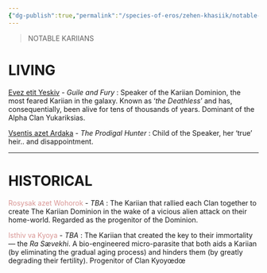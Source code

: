 ```yaml
---
{"dg-publish":true,"permalink":"/species-of-eros/zehen-khasiik/notable-figures/"}
---
```


> NOTABLE KARIIANS

# LIVING

[Evez etit Yeskiv](obsidian://open?vault=EROS%20GALAXY&file=CHARACTERS%2FYESKIV%20THE%20DEATHLESS) - *Guile and Fury* : Speaker of the Kariian Dominion, the most feared Kariian in the galaxy. Known as ‘*the Deathless*’ and has, consequentially, been alive for tens of thousands of years. Dominant of the Alpha Clan Yukariksias.

[Vsentis azet Ardaka](obsidian://open?vault=EROS%20GALAXY&file=CHARACTERS%2FARDAKA) - *The Prodigal Hunter* : Child of the Speaker, her ‘true’ heir.. and disappointment.

---

# HISTORICAL

<font color="#d99694">Rosysak azet Wohorok</font> - *TBA* : The Kariian that rallied each Clan together to create The Kariian Dominion in the wake of a vicious alien attack on their home-world. Regarded as the progenitor of the Dominion.

<font color="#d99694">Isthiv va Kyoya</font> - *TBA* : The Kariian that created the key to their immortality — the _Ra Sævekhi_. A bio-engineered micro-parasite that both aids a Kariian (by eliminating the gradual aging process) and hinders them (by greatly degrading their fertility). Progenitor of Clan Kyoyœdœ